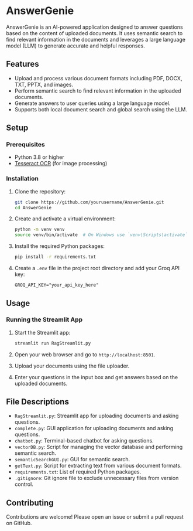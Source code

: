 # AnswerGenie

AnswerGenie is an AI-powered application designed to answer questions based on the content of uploaded documents. It uses semantic search to find relevant information in the documents and leverages a large language model (LLM) to generate accurate and helpful responses.

## Features

- Upload and process various document formats including PDF, DOCX, TXT, PPTX, and images.
- Perform semantic search to find relevant information in the uploaded documents.
- Generate answers to user queries using a large language model.
- Supports both local document search and global search using the LLM.

## Setup

### Prerequisites

- Python 3.8 or higher
- [Tesseract OCR](https://github.com/tesseract-ocr/tesseract) (for image processing)

### Installation

1. Clone the repository:
    ```sh
    git clone https://github.com/yourusername/AnswerGenie.git
    cd AnswerGenie
    ```

2. Create and activate a virtual environment:
    ```sh
    python -m venv venv
    source venv/bin/activate  # On Windows use `venv\Scripts\activate`
    ```

3. Install the required Python packages:
    ```sh
    pip install -r requirements.txt
    ```

4. Create a `.env` file in the project root directory and add your Groq API key:
    ```plaintext
    GROQ_API_KEY="your_api_key_here"
    ```

## Usage

### Running the Streamlit App

1. Start the Streamlit app:
    ```sh
    streamlit run RagStreamlit.py
    ```

2. Open your web browser and go to `http://localhost:8501`.

3. Upload your documents using the file uploader.

4. Enter your questions in the input box and get answers based on the uploaded documents.


## File Descriptions

- `RagStreamlit.py`: Streamlit app for uploading documents and asking questions.
- `complete.py`: GUI application for uploading documents and asking questions.
- `chatbot.py`: Terminal-based chatbot for asking questions.
- `vectorDB.py`: Script for managing the vector database and performing semantic search.
- `semanticSearchGUI.py`: GUI for semantic search.
- `getText.py`: Script for extracting text from various document formats.
- `requirements.txt`: List of required Python packages.
- `.gitignore`: Git ignore file to exclude unnecessary files from version control.

## Contributing

Contributions are welcome! Please open an issue or submit a pull request on GitHub.